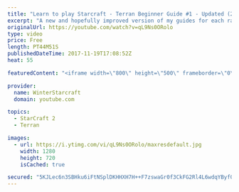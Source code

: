 ```yaml
---
title: "Learn to play Starcraft - Terran Beginner Guide #1 - Updated (2017 LOTV)"
excerpt: "A new and hopefully improved version of my guides for each race where I go over as many basics as possible while doing it live :)  I strongly believe that a super structured guide style is not very helpful compared to watching/playing the game actively.  Feedback is greatly appreciated. -- Watch live"
originalUrl: https://youtube.com/watch?v=qL9Ns0ORolo
type: video
price: Free
length: PT44M51S
publishedDateTime: 2017-11-19T17:08:52Z
heat: 55

featuredContent: "<iframe width=\"800\" height=\"500\" frameborder=\"0\" src=\"https://www.youtube.com/embed/qL9Ns0ORolo\" allow=\"accelerometer; autoplay; encrypted-media; gyroscope; picture-in-picture\" allowfullscreen></iframe>"

provider:
  name: WinterStarcraft
  domain: youtube.com

topics:
  - StarCraft 2
  - Terran

images:
  - url: https://i.ytimg.com/vi/qL9Ns0ORolo/maxresdefault.jpg
    width: 1280
    height: 720
    isCached: true

secured: "5KJLec6n3SBHku6iFtNSplDKHHXH7H++F7zswaGr0f3CkFG2Rl4L6wdqYByf0TakdEM2MT3MTuC3OreEJsdFFARhtRz2BzvDabMXrlllsoIRlTpDvA9rbwGpLb2InXbKZd9e8VRCFbJHHnPjPVfdgMCtaUALfBqemroP/luZtaJb0PYX2ilEMyt56nt43OWszAmqQw8LFe1h4Lv/teCindJJZYCBl0ENUGO4GmRyS81OiGYE5TLPNLpxqL+D+nWE499wkqnx0GvfbaRlXa3rrAlCbYv6amHZKRfGIXg5Y6m5Eo9syBhmDOKPiwi2V0nE0fuMa53GpqS9zJVif7CLDoj980N8XpFihOt3nfHq3XEgOhk7yOZ2NE9W0DqwWVLLny3y0xbcGtFfLxqdznQvhFOLATNyCfinboexBO3A+xtXPqOApTXlAG7DS1QIqZtc;rvyKhRHkpAbza0AEWoraRQ=="
---
```


